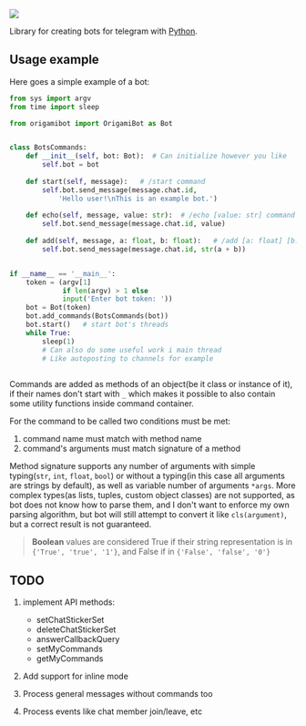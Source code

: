 

![](./imgs/logo.png)

Library for creating bots for telegram with [Python](https://www.python.org/). 

## Usage example

Here goes a simple example of a bot:

```python
from sys import argv
from time import sleep

from origamibot import OrigamiBot as Bot


class BotsCommands:
    def __init__(self, bot: Bot):  # Can initialize however you like
        self.bot = bot
        
    def start(self, message):   # /start command
        self.bot.send_message(message.chat.id,
            'Hello user!\nThis is an example bot.')
    
    def echo(self, message, value: str):  # /echo [value: str] command
        self.bot.send_message(message.chat.id, value)
     
    def add(self, message, a: float, b: float):   # /add [a: float] [b: float] command
        self.bot.send_message(message.chat.id, str(a + b))


if __name__ == '__main__':
    token = (argv[1]
             if len(argv) > 1 else 
             input('Enter bot token: '))
    bot = Bot(token)
    bot.add_commands(BotsCommands(bot))
    bot.start()   # start bot's threads
    while True:
        sleep(1)
        # Can also do some useful work i main thread
        # Like autoposting to channels for example
     
```

Commands are added as methods of an object(be it class or instance of it), if their names don't start with `_` which makes it possible to also contain some utility functions inside command container. 

For the command to be called two conditions must be met:

1. command name must match with method name
2. command's arguments must match signature of a method

Method signature supports any number of arguments with simple typing(`str`, `int`, `float`, `bool`) or without a typing(in this case all arguments are strings by default), as well as variable number of arguments `*args`. More complex types(as lists, tuples, custom object classes) are not supported, as bot does not know how to parse them, and I don't want to enforce my own parsing algorithm, but bot will still attempt to convert it like `cls(argument)`, but a correct result is not guaranteed.

> **Boolean** values are considered True if their string representation is in `{'True', 'true', '1'}`, and False if in `{'False', 'false', '0'}`

## TODO

1. implement API methods:

   -  setChatStickerSet
   -  deleteChatStickerSet
   -  answerCallbackQuery
   -  setMyCommands
   - getMyCommands

2. Add support for inline mode
3. Process general messages without commands too
4. Process events like chat member join/leave, etc